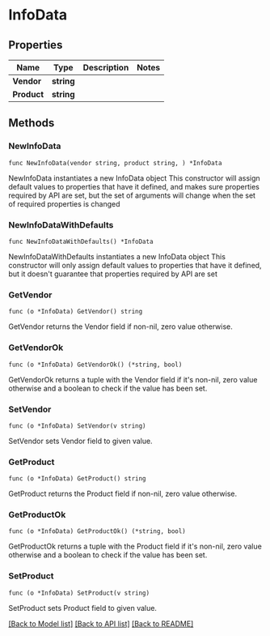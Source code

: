 # InfoData

## Properties

Name | Type | Description | Notes
------------ | ------------- | ------------- | -------------
**Vendor** | **string** |  | 
**Product** | **string** |  | 

## Methods

### NewInfoData

`func NewInfoData(vendor string, product string, ) *InfoData`

NewInfoData instantiates a new InfoData object
This constructor will assign default values to properties that have it defined,
and makes sure properties required by API are set, but the set of arguments
will change when the set of required properties is changed

### NewInfoDataWithDefaults

`func NewInfoDataWithDefaults() *InfoData`

NewInfoDataWithDefaults instantiates a new InfoData object
This constructor will only assign default values to properties that have it defined,
but it doesn't guarantee that properties required by API are set

### GetVendor

`func (o *InfoData) GetVendor() string`

GetVendor returns the Vendor field if non-nil, zero value otherwise.

### GetVendorOk

`func (o *InfoData) GetVendorOk() (*string, bool)`

GetVendorOk returns a tuple with the Vendor field if it's non-nil, zero value otherwise
and a boolean to check if the value has been set.

### SetVendor

`func (o *InfoData) SetVendor(v string)`

SetVendor sets Vendor field to given value.


### GetProduct

`func (o *InfoData) GetProduct() string`

GetProduct returns the Product field if non-nil, zero value otherwise.

### GetProductOk

`func (o *InfoData) GetProductOk() (*string, bool)`

GetProductOk returns a tuple with the Product field if it's non-nil, zero value otherwise
and a boolean to check if the value has been set.

### SetProduct

`func (o *InfoData) SetProduct(v string)`

SetProduct sets Product field to given value.



[[Back to Model list]](../README.md#documentation-for-models) [[Back to API list]](../README.md#documentation-for-api-endpoints) [[Back to README]](../README.md)


